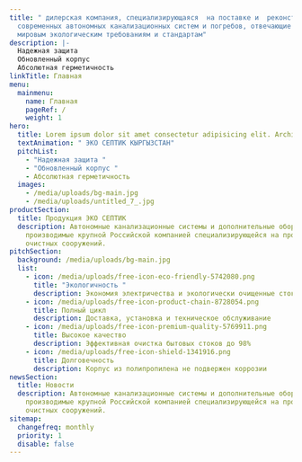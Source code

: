 ```yaml
---
title: " дилерская компания, специализирующаяся  на поставке и  реконструкции
  современных автономных канализационных систем и погребов, отвечающие всем
  мировым экологическим требованиям и стандартам"
description: |-
  Надежная защита
  Обновленный корпус
  Абсолютная герметичность
linkTitle: Главная
menu:
  mainmenu:
    name: Главная
    pageRef: /
    weight: 1
hero:
  title: Lorem ipsum dolor sit amet consectetur adipisicing elit. Architecto, neque.
  textAnimation: " ЭКО СЕПТИК КЫРГЫЗСТАН"
  pitchList:
    - "Надежная защита "
    - "Обновленный корпус "
    - Абсолютная герметичность
  images:
    - /media/uploads/bg-main.jpg
    - /media/uploads/untitled_7_.jpg
productSection:
  title: Продукция ЭКО СЕПТИК
  description: Автономные канализационные системы и дополнительные оборудования,
    производимые крупной Российской компанией специализирующейся на производстве
    очистных сооружений.
pitchSection:
  background: /media/uploads/bg-main.jpg
  list:
    - icon: /media/uploads/free-icon-eco-friendly-5742080.png
      title: "Экологичность "
      description: Экономия электричества и экологически очищенные стоки
    - icon: /media/uploads/free-icon-product-chain-8728054.png
      title: Полный цикл
      description: Доставка, установка и техническое обслуживание
    - icon: /media/uploads/free-icon-premium-quality-5769911.png
      title: Высокое качество
      description: Эффективная очистка бытовых стоков до 98%
    - icon: /media/uploads/free-icon-shield-1341916.png
      title: Долговечность
      description: Корпус из полипропилена не подвержен коррозии
newsSection:
  title: Новости
  description: Автономные канализационные системы и дополнительные оборудования,
    производимые крупной Российской компанией специализирующейся на производстве
    очистных сооружений.
sitemap:
  changefreq: monthly
  priority: 1
  disable: false
---
```

